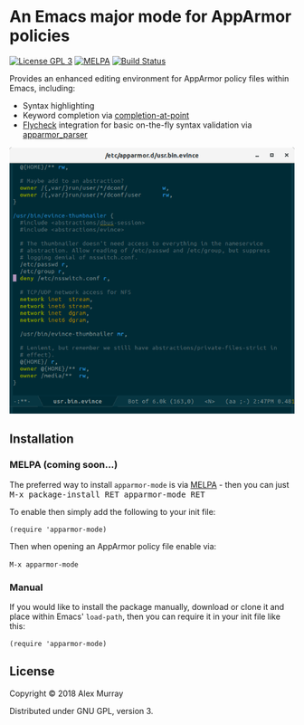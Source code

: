 # An Emacs major mode for AppArmor policies

[![License GPL 3](https://img.shields.io/badge/license-GPL_3-green.svg)](http://www.gnu.org/licenses/gpl-3.0.txt)
[![MELPA](http://melpa.org/packages/apparmor-mode-badge.svg)](http://melpa.org/#/apparmor-mode)
[![Build Status](https://travis-ci.org/alexmurray/apparmor-mode.svg?branch=master)](https://travis-ci.org/alexmurray/arxml-mode)

Provides an enhanced editing environment for AppArmor policy files within Emacs, including:

* Syntax highlighting
* Keyword completion via [completion-at-point](https://www.gnu.org/software/emacs/manual/html_node/elisp/Completion-in-Buffers.html)
* [Flycheck](http://www.flycheck.org/) integration for basic on-the-fly syntax validation via [apparmor_parser](http://manpages.ubuntu.com/manpages/xenial/man8/apparmor_parser.8.html)

![apparmor-mode screenshot](screenshots/apparmor-mode.png)

## Installation

### MELPA (coming soon...)

The preferred way to install `apparmor-mode` is via
[MELPA](http://melpa.org) - then you can just <kbd>M-x package-install RET
apparmor-mode RET</kbd>

To enable then simply add the following to your init file:

```emacs-lisp
(require 'apparmor-mode)
```

Then when opening an AppArmor policy file enable via:

```M-x apparmor-mode```

### Manual

If you would like to install the package manually, download or clone it and
place within Emacs' `load-path`, then you can require it in your init file like
this:

```emacs-lisp
(require 'apparmor-mode)
```

## License

Copyright © 2018 Alex Murray

Distributed under GNU GPL, version 3.

